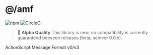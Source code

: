 # @/amf

[![npm](https://img.shields.io/npm/v/@astronautlabs/amf)](https://npmjs.com/package/@astronautlabs/amf)
[![CircleCI](https://circleci.com/gh/astronautlabs/amf.svg?style=svg)](https://circleci.com/gh/astronautlabs/amf)

> 📝 **Alpha Quality**
> This library is new, no compatibility is currently guaranteed between releases (beta, semver 0.0.x).

ActionScript Message Format v0/v3